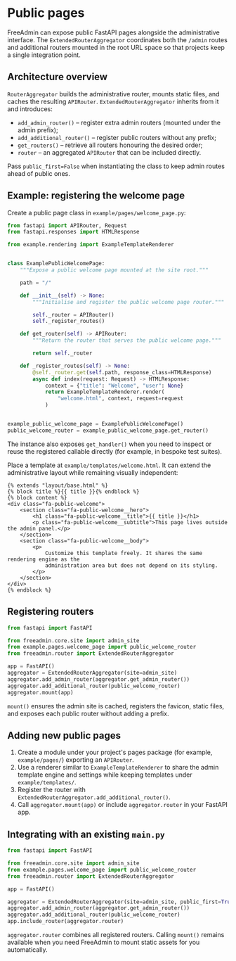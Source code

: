 # Public pages

FreeAdmin can expose public FastAPI pages alongside the administrative interface. The
`ExtendedRouterAggregator` coordinates both the `/admin` routes and additional routers
mounted in the root URL space so that projects keep a single integration point.

## Architecture overview

``RouterAggregator`` builds the administrative router, mounts static files, and caches
the resulting `APIRouter`. `ExtendedRouterAggregator` inherits from it and introduces:

- `add_admin_router()` – register extra admin routers (mounted under the admin prefix);
- `add_additional_router()` – register public routers without any prefix;
- `get_routers()` – retrieve all routers honouring the desired order;
- `router` – an aggregated `APIRouter` that can be included directly.

Pass `public_first=False` when instantiating the class to keep admin routes ahead of
public ones.

## Example: registering the welcome page

Create a public page class in `example/pages/welcome_page.py`:

```python
from fastapi import APIRouter, Request
from fastapi.responses import HTMLResponse

from example.rendering import ExampleTemplateRenderer


class ExamplePublicWelcomePage:
    """Expose a public welcome page mounted at the site root."""

    path = "/"

    def __init__(self) -> None:
        """Initialise and register the public welcome page router."""

        self._router = APIRouter()
        self._register_routes()

    def get_router(self) -> APIRouter:
        """Return the router that serves the public welcome page."""

        return self._router

    def _register_routes(self) -> None:
        @self._router.get(self.path, response_class=HTMLResponse)
        async def index(request: Request) -> HTMLResponse:
            context = {"title": "Welcome", "user": None}
            return ExampleTemplateRenderer.render(
                "welcome.html", context, request=request
            )


example_public_welcome_page = ExamplePublicWelcomePage()
public_welcome_router = example_public_welcome_page.get_router()
```

The instance also exposes `get_handler()` when you need to inspect or reuse the
registered callable directly (for example, in bespoke test suites).

Place a template at `example/templates/welcome.html`. It can extend the
administrative layout while remaining visually independent:

```jinja
{% extends "layout/base.html" %}
{% block title %}{{ title }}{% endblock %}
{% block content %}
<div class="fa-public-welcome">
    <section class="fa-public-welcome__hero">
        <h1 class="fa-public-welcome__title">{{ title }}</h1>
        <p class="fa-public-welcome__subtitle">This page lives outside the admin panel.</p>
    </section>
    <section class="fa-public-welcome__body">
        <p>
            Customize this template freely. It shares the same rendering engine as the
            administration area but does not depend on its styling.
        </p>
    </section>
</div>
{% endblock %}
```

## Registering routers

```python
from fastapi import FastAPI

from freeadmin.core.site import admin_site
from example.pages.welcome_page import public_welcome_router
from freeadmin.router import ExtendedRouterAggregator

app = FastAPI()
aggregator = ExtendedRouterAggregator(site=admin_site)
aggregator.add_admin_router(aggregator.get_admin_router())
aggregator.add_additional_router(public_welcome_router)
aggregator.mount(app)
```

`mount()` ensures the admin site is cached, registers the favicon, static files, and
exposes each public router without adding a prefix.

## Adding new public pages

1. Create a module under your project's pages package (for example,
   `example/pages/`) exporting an `APIRouter`.
2. Use a renderer similar to `ExampleTemplateRenderer` to share the admin template
   engine and settings while keeping templates under `example/templates/`.
3. Register the router with `ExtendedRouterAggregator.add_additional_router()`.
4. Call `aggregator.mount(app)` or include `aggregator.router` in your FastAPI app.

## Integrating with an existing ``main.py``

```python
from fastapi import FastAPI

from freeadmin.core.site import admin_site
from example.pages.welcome_page import public_welcome_router
from freeadmin.router import ExtendedRouterAggregator

app = FastAPI()

aggregator = ExtendedRouterAggregator(site=admin_site, public_first=True)
aggregator.add_admin_router(aggregator.get_admin_router())
aggregator.add_additional_router(public_welcome_router)
app.include_router(aggregator.router)
```

`aggregator.router` combines all registered routers. Calling `mount()` remains
available when you need FreeAdmin to mount static assets for you automatically.
